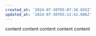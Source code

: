 ```yaml
---
created_at: '2024-07-30T05:07:36.655Z'
updated_at: '2024-07-30T05:12:42.006Z'
---
```


content
content
content
content
content
